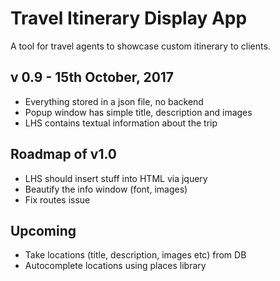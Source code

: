 # Travel Itinerary Display App
A tool for travel agents to showcase custom itinerary to clients.

## v 0.9 - 15th October, 2017 
- Everything stored in a json file, no backend
- Popup window has simple title, description and images 
- LHS contains textual information about the trip

## Roadmap of v1.0
- LHS should insert stuff into HTML via jquery
- Beautify the info window (font, images)
- Fix routes issue

## Upcoming 
- Take locations (title, description, images etc) from DB 
- Autocomplete locations using places library 

